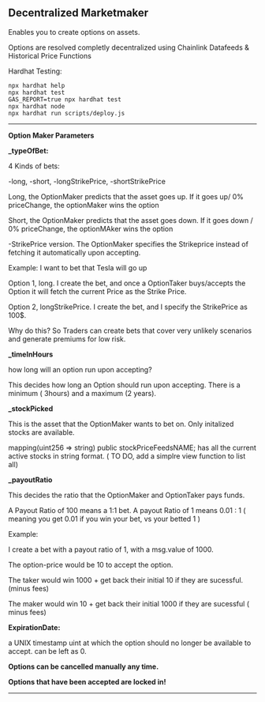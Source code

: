 Decentralized Marketmaker
----------------------------
Enables you to create options on assets.

Options are resolved completly decentralized using Chainlink Datafeeds & Historical Price Functions

Hardhat Testing:

```shell
npx hardhat help
npx hardhat test
GAS_REPORT=true npx hardhat test
npx hardhat node
npx hardhat run scripts/deploy.js
```

----------------------------

**Option Maker Parameters**



**\_typeOfBet:**

4 Kinds of bets:

-long,
-short,
-longStrikePrice,
-shortStrikePrice

Long, the OptionMaker predicts that the asset goes up. If it goes up/ 0% priceChange, the optionMaker wins the option

Short, the OptionMaker predicts that the asset goes down. If it goes down / 0% priceChange, the optionMAker wins the option

-StrikePrice version. The OptionMaker specifies the Strikeprice instead of fetching it automatically upon accepting.

Example: I want to bet that Tesla will go up

Option 1, long. I create the bet, and once a OptionTaker buys/accepts the Option it will fetch the current Price as the Strike Price.

Option 2, longStrikePrice. I create the bet, and I specify the StrikePrice as 100$.

Why do this? So Traders can create bets that cover very unlikely scenarios and generate premiums for low risk.

**\_timeInHours**

how long will an option run upon accepting?

This decides how long an Option should run upon accepting. There is a minimum ( 3hours) and a maximum (2 years).

**\_stockPicked**

This is the asset that the OptionMaker wants to bet on. Only initalized stocks are available.

mapping(uint256 => string) public stockPriceFeedsNAME; has all the current active stocks in string format. ( TO DO, add a simplre view function to list all)

**\_payoutRatio**

This decides the ratio that the OptionMaker and OptionTaker pays funds.

A Payout Ratio of 100 means a 1:1 bet. A payout Ratio of 1 means 0.01 : 1 ( meaning you get 0.01 if you win your bet, vs your betted 1 )

Example:

I create a bet with a payout ratio of 1, with a msg.value of 1000.

The option-price would be 10 to accept the option.

The taker would win 1000 + get back their initial 10 if they are sucessful. (minus fees)

The maker would win 10 + get back their initial 1000 if they are sucessful ( minus fees)

**ExpirationDate:**

a UNIX timestamp uint at which the option should no longer be available to accept. can be left as 0.


**Options can be cancelled manually any time.**

**Options that have been accepted are locked in!**

---------------------




